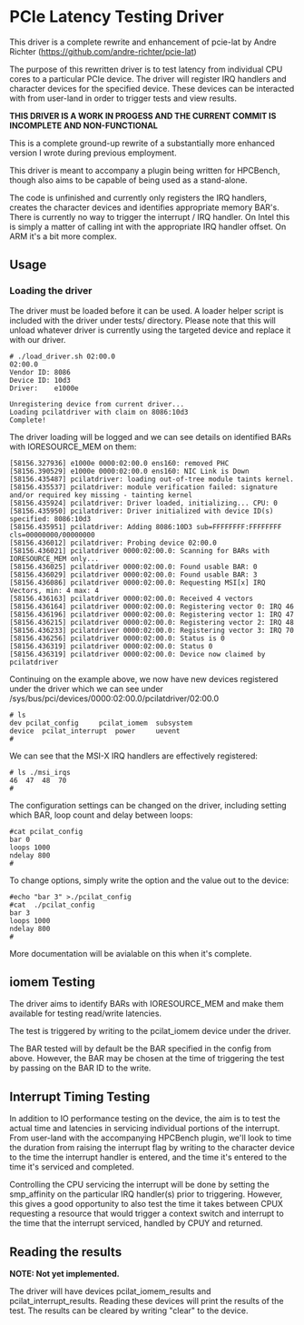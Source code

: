 # PCIe Latency Testing Driver

This driver is a complete rewrite and enhancement of pcie-lat by Andre Richter (https://github.com/andre-richter/pcie-lat)

The purpose of this rewritten driver is to test latency from individual CPU cores to a particular PCIe device. The driver will register IRQ handlers and character devices for the specified device. These devices can be interacted with from user-land in order to trigger tests and view results.

**THIS DRIVER IS A WORK IN PROGESS AND THE CURRENT COMMIT IS INCOMPLETE AND NON-FUNCTIONAL**

This is a complete ground-up rewrite of a substantially more enhanced version I wrote during previous employment.

This driver is meant to accompany a plugin being written for HPCBench, though also aims to be capable of being used as a stand-alone. 

The code is unfinished and currently only registers the IRQ handlers, creates the character devices and identifies appropriate memory BAR's. There is currently no way to trigger the interrupt / IRQ handler. On Intel this is simply a matter of calling int with the appropriate IRQ handler offset. On ARM it's a bit more complex. 

## Usage
### Loading the driver
The driver must be loaded before it can be used. A loader helper script is included with the driver under tests/ directory. Please note that this will unload whatever driver is currently using the targeted device and replace it with our driver.

    # ./load_driver.sh 02:00.0
    02:00.0
    Vendor ID: 8086
    Device ID: 10d3
    Driver:    e1000e
    
    Unregistering device from current driver...
    Loading pcilatdriver with claim on 8086:10d3
    Complete!

The driver loading will be logged and we can see details on identified BARs with IORESOURCE_MEM on them:

    [58156.327936] e1000e 0000:02:00.0 ens160: removed PHC
    [58156.390529] e1000e 0000:02:00.0 ens160: NIC Link is Down
    [58156.435487] pcilatdriver: loading out-of-tree module taints kernel.
    [58156.435537] pcilatdriver: module verification failed: signature and/or required key missing - tainting kernel
    [58156.435924] pcilatdriver: Driver loaded, initializing... CPU: 0
    [58156.435950] pcilatdriver: Driver initialized with device ID(s) specified: 8086:10d3
    [58156.435951] pcilatdriver: Adding 8086:10D3 sub=FFFFFFFF:FFFFFFFF cls=00000000/00000000
    [58156.436012] pcilatdriver: Probing device 02:00.0
    [58156.436021] pcilatdriver 0000:02:00.0: Scanning for BARs with IORESOURCE_MEM only...
    [58156.436025] pcilatdriver 0000:02:00.0: Found usable BAR: 0
    [58156.436029] pcilatdriver 0000:02:00.0: Found usable BAR: 3
    [58156.436086] pcilatdriver 0000:02:00.0: Requesting MSI[x] IRQ Vectors, min: 4 max: 4
    [58156.436163] pcilatdriver 0000:02:00.0: Received 4 vectors
    [58156.436164] pcilatdriver 0000:02:00.0: Registering vector 0: IRQ 46
    [58156.436196] pcilatdriver 0000:02:00.0: Registering vector 1: IRQ 47
    [58156.436215] pcilatdriver 0000:02:00.0: Registering vector 2: IRQ 48
    [58156.436233] pcilatdriver 0000:02:00.0: Registering vector 3: IRQ 70
    [58156.436256] pcilatdriver 0000:02:00.0: Status is 0
    [58156.436319] pcilatdriver 0000:02:00.0: Status 0
    [58156.436319] pcilatdriver 0000:02:00.0: Device now claimed by pcilatdriver

Continuing on the example above, we now have new devices registered under the driver which we can see under /sys/bus/pci/devices/0000:02:00.0/pcilatdriver/02:00.0

    # ls
    dev	pcilat_config	  pcilat_iomem	subsystem
    device	pcilat_interrupt  power		uevent
    # 

We can see that the MSI-X IRQ handlers are effectively registered:

    # ls ./msi_irqs
    46  47	48  70
    # 

The configuration settings can be changed on the driver, including setting which BAR, loop count and delay between loops:

    #cat pcilat_config 
    bar 0
    loops 1000
    ndelay 800
    #

To change options, simply write the option and the value out to the device:

    #echo "bar 3" >./pcilat_config
    #cat  ./pcilat_config
    bar 3
    loops 1000
    ndelay 800
    #


More documentation will be avialable on this when it's complete.
## iomem Testing

The driver aims to identify BARs with IORESOURCE_MEM and make them available for testing read/write latencies. 

The test is triggered by writing to the pcilat_iomem device under the driver.


The BAR tested will by default be the BAR specified in the config from above. However, the BAR may be chosen at the time of triggering the test by passing on the BAR ID to the write.

## Interrupt Timing Testing

In addition to IO performance testing on the device, the aim is to test the actual time and latencies in servicing individual portions of the interrupt. From user-land with the accompanying HPCBench plugin, we'll look to time the duration from raising the interrupt flag by writing to the character device to the time the interrupt handler is entered, and the time it's entered to the time it's serviced and completed. 

Controlling the CPU servicing the interrupt will  be done by setting the smp_affinity on the particular IRQ handler(s) prior to triggering. However, this gives a good opportunity to also test the time it takes between CPUX requesting a resource that would trigger a context switch and interrupt to the time that the interrupt serviced, handled by CPUY and returned.

## Reading the results
**NOTE: Not yet implemented.**

The driver will have devices pcilat_iomem_results and pcilat_interrupt_results. Reading these devices will print the results of the test. The results can be cleared by writing "clear" to the device.

